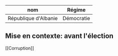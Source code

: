 | nom                  | Régime     |
| -------------------- | ---------- |
| République d'Albanie | Démocratie |
## Mise en contexte: avant l'élection

[[Corruption]]